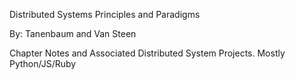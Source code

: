Distributed Systems Principles and Paradigms

By: Tanenbaum and Van Steen

Chapter Notes and Associated Distributed System Projects. Mostly Python/JS/Ruby

